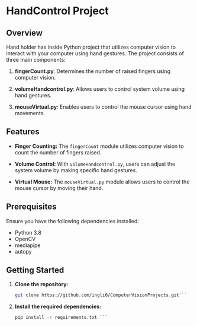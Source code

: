 # HandControl Project
 

## Overview

Hand holder has inside Python project that utilizes computer vision to interact with your computer using hand gestures. The project consists of three main components:

1. **fingerCount.py**: Determines the number of raised fingers using computer vision.

2. **volumeHandcontrol.py**: Allows users to control system volume using hand gestures.

3. **mouseVirtual.py**: Enables users to control the mouse cursor using hand movements.

## Features

- **Finger Counting:** The `fingerCount` module utilizes computer vision to count the number of fingers raised.

- **Volume Control:** With `volumeHandcontrol.py`, users can adjust the system volume by making specific hand gestures.

- **Virtual Mouse:** The `mouseVirtual.py` module allows users to control the mouse cursor by moving their hand.

## Prerequisites

Ensure you have the following dependencies installed:

- Python 3.8
- OpenCV
- mediapipe
- autopy

## Getting Started

1. **Clone the repository:**

   ```bash
   git clone https://github.com/ingli0/ComputerVisionProjects.git```

2. **Install the required dependencies:**
   ```bash
   pip install -r requirements.txt ```

